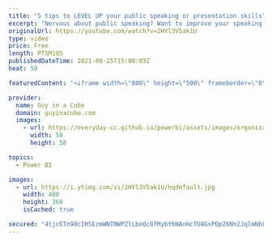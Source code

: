 ```yaml
---
title: "5 tips to LEVEL UP your public speaking or presentation skills"
excerpt: "Nervous about public speaking? Want to improve your speaking or presentation skills? Patrick gives you his 5 tips to help capture attention and connect with your audience.  📢 Become a member: https://guyinacu.be/membership \r \r *******************\r LET'S CONNECT!\r *******************\r \r -- http://twitter.com/guyinacube"
originalUrl: https://youtube.com/watch?v=2HYl3V5ak1U
type: video
price: Free
length: PT5M10S
publishedDateTime: 2021-08-25T15:00:03Z
heat: 50

featuredContent: "<iframe width=\"800\" height=\"500\" frameborder=\"0\" src=\"https://www.youtube.com/embed/2HYl3V5ak1U\" allow=\"accelerometer; autoplay; encrypted-media; gyroscope; picture-in-picture\" allowfullscreen></iframe>"

provider:
  name: Guy in a Cube
  domain: guyinacube.com
  images:
    - url: https://everyday-cc.github.io/powerbi/assets/images/organizations/guyinacube.com-50x50.jpg
      width: 50
      height: 50

topics:
  - Power BI

images:
  - url: https://i.ytimg.com/vi/2HYl3V5ak1U/hqdefault.jpg
    width: 480
    height: 360
    isCached: true

secured: "4tjcETn98cIHSEzmWNTNWPZlLbeQc8fMybY6NAnHcTU4GxPQpZ6Nn2JqlmNbLi7nDIUS18aEka5uw5PpkAEMKRxL34z1J50RzQht9szi9AtkX23a3Z/6R2SZ8/m3Z8+jV2JpB7A15fzoDzyYD+E2SRbaR/hb/bDIufclz2wAwPvXIo2vyZ1eD2cYzY7krgfpqDwkXE/65hf9gNO0wyN/bXdBHIxtvuFmRXPsb4tkvCM9nnCi3Sa/i+cYBO3e1Egg0osF8wvi9oCBXBT1N+uzJuOVUgm8G/kR5JkbwJ04Psz1VdxvIPcrYs+AOz4Z4jrtlfHjpZ4tL5Rh1Raaz4vo4YEtP8RbfiZJcsnZ19xGteVFZON9yXsqPMg8siXZWKpq35f3jfqbRQ79h/2cWRgwqHn0PKp+EZQ5UlrbSzkew6U=;J1nZ2GDvX/nseEyzrXJR0g=="
---
```


